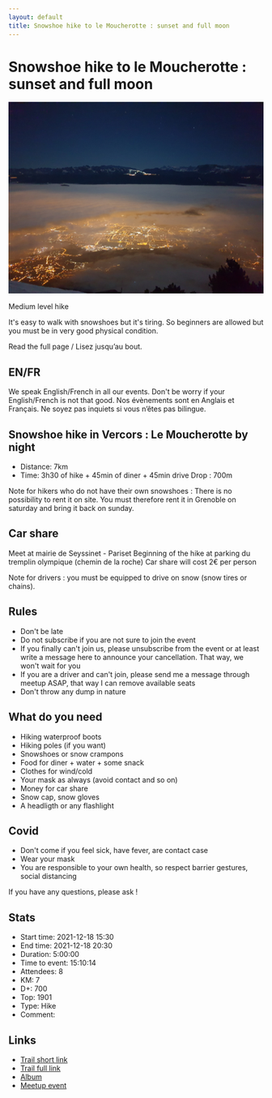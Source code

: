 ```yaml
---
layout: default
title: Snowshoe hike to le Moucherotte : sunset and full moon
---
```


# Snowshoe hike to le Moucherotte : sunset and full moon

![2021-12-18](../img/orig/2021-12-18.jpg)

Medium level hike

It's easy to walk with snowshoes but it's tiring.
So beginners are allowed but you must be in very good physical condition.

Read the full page / Lisez jusqu’au bout.

##  EN/FR 
We speak English/French in all our events. Don't be worry if your English/French is not that good. Nos évènements sont en Anglais et Français. Ne soyez pas inquiets si vous n’êtes pas bilingue.

##  Snowshoe hike in Vercors : Le Moucherotte by night 
* Distance: 7km
* Time: 3h30 of hike + 45min of diner + 45min drive
Drop : 700m

Note for hikers who do not have their own snowshoes : There is no possibility to rent it on site. You must therefore rent it in Grenoble on saturday and bring it back on sunday.

##  Car share 
Meet at mairie de Seyssinet - Pariset
Beginning of the hike at parking du tremplin olympique (chemin de la roche)
Car share will cost 2€ per person

Note for drivers : you must be equipped to drive on snow (snow tires or chains).

##  Rules 
- Don't be late
- Do not subscribe if you are not sure to join the event
- If you finally can't join us, please unsubscribe from the event or at least write a message here to announce your cancellation. That way, we won't wait for you
- If you are a driver and can't join, please send me a message through meetup ASAP, that way I can remove available seats
- Don't throw any dump in nature

##  What do you need 
- Hiking waterproof boots
- Hiking poles (if you want)
- Snowshoes or snow crampons
- Food for diner + water + some snack
- Clothes for wind/cold
- Your mask as always (avoid contact and so on)
- Money for car share
- Snow cap, snow gloves
- A headligth or any flashlight

##  Covid 
- Don't come if you feel sick, have fever, are contact case
- Wear your mask
- You are responsible to your own health, so respect barrier gestures, social distancing

If you have any questions, please ask !

## Stats

- Start time: 2021-12-18 15:30
- End time: 2021-12-18 20:30
- Duration: 5:00:00
- Time to event: 15:10:14
- Attendees: 8
- KM: 7
- D+: 700
- Top: 1901
- Type: Hike
- Comment: 

## Links

- [Trail short link](https://s.42l.fr/le-moucherotte)
- [Trail full link]()
- [Album](https://binnette.github.io/GacImg2021/2021-12-18-Snowshoe-hike-to-le-Moucherotte-sunset-and-full-moon.html)
- [Meetup event](https://www.meetup.com/grenoble-adventure-club-english-french/events/282743681/)
